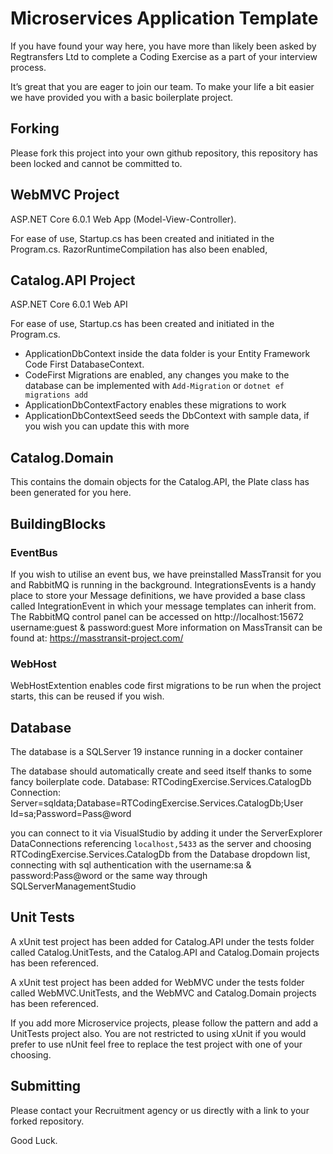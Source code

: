 # Microservices Application Template

If you have found your way here, you have more than likely been asked by Regtransfers Ltd to complete a Coding Exercise as a part of your interview process. 

It’s great that you are eager to join our team. To make your life a bit easier we have provided you with a basic boilerplate project. 

## Forking
Please fork this project into your own github repository, this repository has been locked and cannot be committed to.

## WebMVC Project

ASP.NET Core 6.0.1 Web App (Model-View-Controller).

For ease of use, Startup.cs has been created and initiated in the Program.cs. RazorRuntimeCompilation has also been enabled, 

## Catalog.API Project

ASP.NET Core 6.0.1 Web API

For ease of use, Startup.cs has been created and initiated in the Program.cs.

- ApplicationDbContext inside the data folder is your Entity Framework Code First DatabaseContext.
- CodeFirst Migrations are enabled, any changes you make to the database can be implemented with 
  `Add-Migration` or `dotnet ef migrations add`
- ApplicationDbContextFactory enables these migrations to work
- ApplicationDbContextSeed seeds the DbContext with sample data, if you wish you can update this with more

## Catalog.Domain
This contains the domain objects for the Catalog.API, the Plate class has been generated for you here.

## BuildingBlocks
### EventBus
If you wish to utilise an event bus, we have preinstalled MassTransit for you and RabbitMQ is running in the background. IntegrationsEvents is a handy place to store your Message definitions, we have provided a base class called IntegrationEvent in which your message templates can inherit from.
The RabbitMQ control panel can be accessed on http://localhost:15672 username:guest & password:guest
More information on MassTransit can be found at: https://masstransit-project.com/

### WebHost
WebHostExtention enables code first migrations to be run when the project starts, this can be reused if you wish.

## Database
The database is a SQLServer 19 instance running in a docker container

The database should automatically create and seed itself thanks to some fancy boilerplate code.
Database: RTCodingExercise.Services.CatalogDb
Connection: Server=sqldata;Database=RTCodingExercise.Services.CatalogDb;User Id=sa;Password=Pass@word

you can connect to it via VisualStudio by adding it under the ServerExplorer DataConnections referencing `localhost,5433` as the server and choosing RTCodingExercise.Services.CatalogDb from the Database dropdown list, connecting with sql authentication with the username:sa & password:Pass@word or the same way through SQLServerManagementStudio

## Unit Tests
A xUnit test project has been added for Catalog.API under the tests folder called Catalog.UnitTests, and the Catalog.API and Catalog.Domain projects has been referenced.

A xUnit test project has been added for WebMVC under the tests folder called WebMVC.UnitTests, and the WebMVC and Catalog.Domain projects has been referenced.

If you add more Microservice projects, please follow the pattern and add a UnitTests project also. You are not restricted to using xUnit if you would prefer to use nUnit feel free to replace the test project with one of your choosing.

## Submitting
Please contact your Recruitment agency or us directly with a link to your forked repository.

Good Luck.





